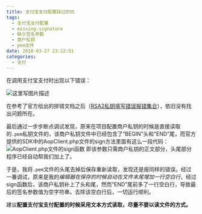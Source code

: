 ```yaml
---
title: 支付宝支付配置踩过的坑
tags:
  - 支付宝支付配置
  - missing-signature
  - 缺少签名参数
  - 商户私钥
  - pem文件
date: 2018-03-27 23:22:51
categories: 
  - 支付
---
```



在调用支付宝支付时出现以下错误：

![这里写图片描述](https://img-blog.csdn.net/20180327171307726?watermark/2/text/aHR0cHM6Ly9ibG9nLmNzZG4ubmV0L3UwMTMwNDk1NTM=/font/5a6L5L2T/fontsize/400/fill/I0JBQkFCMA==/dissolve/70)

在参考了官方给出的排错文档之后（[RSA2私钥填写错误报错集合](https://openclub.alipay.com/read.php?tid=2326&fid=46)），依旧没有找出问题所在。

最后通过一步步断点调试发现，原来在项目配置商户私钥的时候是直接读取的`.pem`私钥文件的，该商户私钥文件中已经包含了“BEGIN”头和“END”尾，而官方提供的SDK中的AopClient.php文件的sign方法里面有这么一段代码：
![AopClient.php文件的sign函数](https://img-blog.csdn.net/2018032718522855?watermark/2/text/aHR0cHM6Ly9ibG9nLmNzZG4ubmV0L3UwMTMwNDk1NTM=/font/5a6L5L2T/fontsize/400/fill/I0JBQkFCMA==/dissolve/70)
即该参数只需商户私钥的正文部分，头尾部分程序已经自动帮我们加上了。

于是，我将`.pem`文件的头尾去掉后保存重新读取，发现还是报同样的错误。经过一番调试，原来是我的*编辑器在保存的时候自动在文件末尾增加一行空白行*，经过sign函数后，该商户私钥补上了头和尾，然而“END”尾前多了一行空白行，导致最后的签名参数值为空字符串。去除该空白行后，一切运行顺利。

建议**配置支付宝支付配置的时候采用文本方式读取，尽量不要以读文件的方式。**

